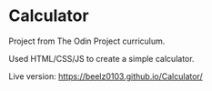 # Calculator

Project from The Odin Project curriculum.

Used HTML/CSS/JS to create a simple calculator.

Live version: https://beelz0103.github.io/Calculator/